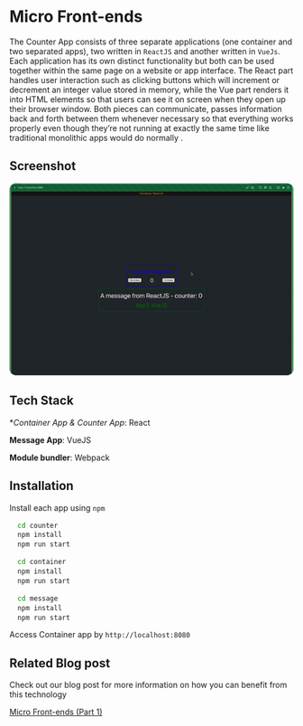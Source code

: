
# Micro Front-ends

The Counter App consists of three separate applications (one container and two separated apps), two written in `ReactJS` and another written in `VueJs`. Each application has its own distinct functionality but both can be used together within the same page on a website or app interface. The React part handles user interaction such as clicking buttons which will increment or decrement an integer value stored in memory, while the Vue part renders it into HTML elements so that users can see it on screen when they open up their browser window. Both pieces can communicate, passes information back and forth between them whenever necessary so that everything works properly even though they’re not running at exactly the same time like traditional monolithic apps would do normally . 

## Screenshot

![A Screenshot of a Micro Front-ends Counter App built with ReactJS and VueJS](screenshot.gif?raw=true "Micro Front-ends Counter App")

## Tech Stack

**Container App & Counter App*: React

**Message App**: VueJS

**Module bundler**: Webpack


## Installation

Install each app using `npm`

```bash
  cd counter
  npm install
  npm run start
```

```bash
  cd container
  npm install
  npm run start
```

```bash
  cd message
  npm install
  npm run start
```

Access Container app by `http://localhost:8080`
    
## Related Blog post

Check out our blog post for more information on how you can benefit from this technology

[Micro Front-ends (Part 1)](https://delightincode.com/?p=1967)

